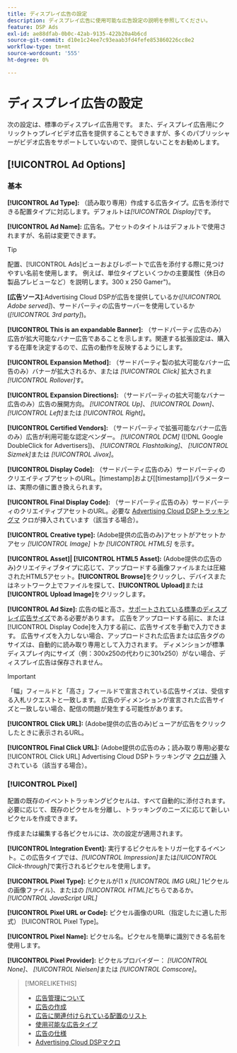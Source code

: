 ```yaml
---
title: ディスプレイ広告の設定
description: ディスプレイ広告に使用可能な広告設定の説明を参照してください。
feature: DSP Ads
exl-id: ae88dfab-0b0c-42ab-9135-422b20a4b6cd
source-git-commit: d10e1c24ee7c93eaab3fd4fefe853860226cc8e2
workflow-type: tm+mt
source-wordcount: '555'
ht-degree: 0%

---
```


# ディスプレイ広告の設定

次の設定は、標準のディスプレイ広告用です。 また、ディスプレイ広告用にクリックトゥプレイビデオ広告を提供することもできますが、多くのパブリッシャーがビデオ広告をサポートしていないので、提供しないことをお勧めします。

## [!UICONTROL Ad Options]

### 基本

**[!UICONTROL Ad Type]:** （読み取り専用）作成する広告タイプ。広告を添付できる配置タイプに対応します。デフォルトは&#x200B;*[!UICONTROL Display]*&#x200B;です。

**[!UICONTROL Ad Name]:** 広告名。アセットのタイトルはデフォルトで使用されますが、名前は変更できます。

>[!TIP]
>
> 配置、[!UICONTROL Ads]ビューおよびレポートで広告を添付する際に見つけやすい名前を使用します。 例えば、単位タイプといくつかの主要属性（休日の製品プレビューなど）を説明します。300 x 250 Gamer&quot;)。

**\[広告ソース\]**:Advertising Cloud DSPが広告を提供しているか(*[!UICONTROL Adobe served]*)、サードパーティの広告サーバーを使用しているか(*[!UICONTROL 3rd party]*)。

**[!UICONTROL This is an expandable Banner]:** （サードパーティ広告のみ）広告が拡大可能なバナー広告であることを示します。関連する拡張設定は、購入する在庫を決定するので、広告の動作を反映するようにします。

**[!UICONTROL Expansion Method]:** （サードパーティ製の拡大可能なバナー広告のみ）バナーが拡大されるか、または *[!UICONTROL Click]* 拡大されま *[!UICONTROL Rollover]*&#x200B;す。

**[!UICONTROL Expansion Directions]:** （サードパーティの拡大可能なバナー広告のみ）広告の展開方向。 *[!UICONTROL Up]*、 *[!UICONTROL Down]*、 *[!UICONTROL Left]*&#x200B;または *[!UICONTROL Right]*。

**[!UICONTROL Certified Vendors]:** （サードパーティで拡張可能なバナー広告のみ）広告が利用可能な認定ベンダー。 *[!UICONTROL DCM]* ([!DNL Google DoubleClick for Advertisers])、 *[!UICONTROL Flashtalking]*、 *[!UICONTROL Sizmek]*&#x200B;または *[!UICONTROL Jivox]*。

**[!UICONTROL Display Code]:** （サードパーティ広告のみ）サードパーティのクリエイティブアセットのURL。[timestamp]および[[timestamp]]パラメーターは、実際の値に置き換えられます。

**[!UICONTROL Final Display Code]:** （サードパーティ広告のみ）サードパーティのクリエイティブアセットのURL。必要な [Advertising Cloud DSPトラッキングマ](/help/dsp/campaign-management/macros.md) クロが挿入されています（該当する場合）。

**[!UICONTROL Creative type]:** (Adobe提供の広告のみ)アセットがアセットかアセッ *[!UICONTROL Image]* トか *[!UICONTROL HTML5]* を示す。

**[!UICONTROL Asset]|  [!UICONTROL HTML5 Asset]:** (Adobe提供の広告のみ)クリエイティブタイプに応じて、アップロードする画像ファイルまたは圧縮されたHTML5アセット。**[!UICONTROL Browse]**&#x200B;をクリックし、デバイスまたはネットワーク上でファイルを探して、**[!UICONTROL Upload]**&#x200B;または&#x200B;**[!UICONTROL Upload Image]**&#x200B;をクリックします。

**[!UICONTROL Ad Size]:** 広告の幅と高さ。[サポートされている標準のディスプレイ広告サイズ](/help/dsp/assets/ad-specs.pdf)である必要があります。 広告をアップロードする前に、または[!UICONTROL Display Code]を入力する前に、広告サイズを手動で入力できます。 広告サイズを入力しない場合、アップロードされた広告または広告タグのサイズは、自動的に読み取り専用として入力されます。 ディメンションが標準ディスプレイ内にサイズ（例：300x250の代わりに301x250）がない場合、ディスプレイ広告は保存されません。

>[!IMPORTANT]
>
> 「幅」フィールドと「高さ」フィールドで宣言されている広告サイズは、受信する入札リクエストと一致します。 広告のディメンションが宣言された広告サイズと一致しない場合、配信の問題が発生する可能性があります。

**[!UICONTROL Click URL]:** (Adobe提供の広告のみ)ビューアが広告をクリックしたときに表示されるURL。

**[!UICONTROL Final Click URL]:** (Adobe提供の広告のみ；読み取り専用)必要な [!UICONTROL Click URL] Advertising Cloud DSPトラッキングマ [クロが挿](/help/dsp/campaign-management/macros.md) 入されている（該当する場合）。

### [!UICONTROL Pixel]

配置の既存のイベントトラッキングピクセルは、すべて自動的に添付されます。 必要に応じて、既存のピクセルを分離し、トラッキングのニーズに応じて新しいピクセルを作成できます。

作成または編集する各ピクセルには、次の設定が適用されます。

**[!UICONTROL Integration Event]:** 実行するピクセルをトリガー化するイベント。この広告タイプでは、*[!UICONTROL Impression]*&#x200B;または&#x200B;*[!UICONTROL Click-through]*&#x200B;で実行されるピクセルを使用します。

**[!UICONTROL Pixel Type]:** ピクセルが(1 x  *[!UICONTROL IMG URL]* 1ピクセルの画像ファイル)、またはの *[!UICONTROL HTML]*&#x200B;どちらであるか。 *[!UICONTROL JavaScript URL]*

**[!UICONTROL Pixel URL or Code]:** ピクセル画像のURL（指定したに適した形式） [!UICONTROL Pixel Type]。

**[!UICONTROL Pixel Name]:** ピクセル名。ピクセルを簡単に識別できる名前を使用します。

**[!UICONTROL Pixel Provider]:** ピクセルプロバイダー： *[!UICONTROL None]*、 *[!UICONTROL Nielsen]*&#x200B;または *[!UICONTROL Comscore]*。

>[!MORELIKETHIS]
>
>* [広告管理について](ad-about.md)
>* [広告の作成](ad-create.md)
>* [広告に関連付けられている配置のリスト](ad-list-placements.md)
>* [使用可能な広告タイプ](ad-types.md)
>* [広告の仕様](/help/dsp/assets/ad-specs.pdf)
>* [Advertising Cloud DSPマクロ](/help/dsp/campaign-management/macros.md)

